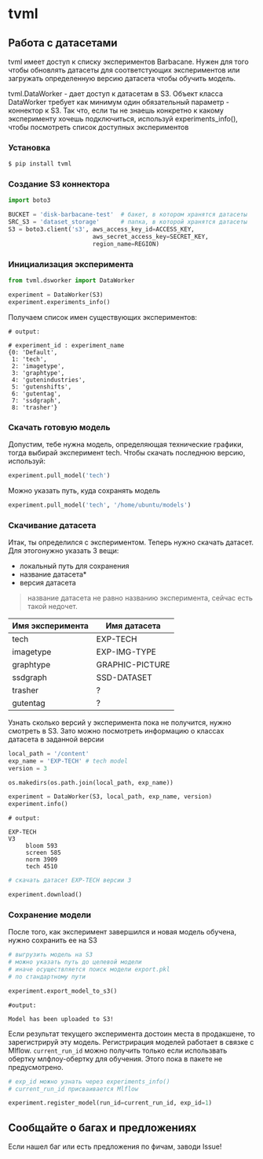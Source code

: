 # tvml

## **Работа с датасетами**

tvml имеет доступ к списку экспериментов Barbacane. 
Нужен для того чтобы обновлять датасеты для соответстующих экспериментов или загружать определенную версию датасета чтобы обучить модель. 


tvml.DataWorker - дает доступ к датасетам в S3. 
Объект класса DataWorker требует как минимум один обязательный параметр - коннектор к S3. Так что, если ты не знаешь конкретно к какому эксперименту хочешь подключиться, используй experiments_info(), чтобы посмотреть список доступных экспериментов


### Установка  
```sh
$ pip install tvml
```

### Создание S3 коннектора
```python
import boto3

BUCKET = 'disk-barbacane-test'  # бакет, в котором хранятся датасеты
SRC_S3 = 'dataset_storage'      # папка, в которой хранятся датасеты
S3 = boto3.client('s3', aws_access_key_id=ACCESS_KEY, 
                        aws_secret_access_key=SECRET_KEY, 
                        region_name=REGION)
```

### Инициализация эксперимента
```python
from tvml.dsworker import DataWorker

experiment = DataWorker(S3)
experiment.experiments_info()
```
Получаем список имен существующих экспериментов:

```text
# output:

# experiment_id : experiment_name
{0: 'Default',
 1: 'tech',
 2: 'imagetype',
 3: 'graphtype',
 4: 'gutenindustries',
 5: 'gutenshifts',
 6: 'gutentag',
 7: 'ssdgraph',
 8: 'trasher'}
```

### Скачать готовую модель
Допустим, тебе нужна модель, определяющая технические графики, тогда выбирай эксперимент tech. Чтобы скачать последнюю версию, используй:
```python
experiment.pull_model('tech')
```
Можно указать путь, куда сохранять модель

```python
experiment.pull_model('tech', '/home/ubuntu/models')
```

### Скачивание датасета
Итак, ты определился с экспериментом. Теперь нужно скачать датасет. Для этогонужно указать 3 вещи:
- локальный путь для сохранения
- название датасета*
- версия датасета
> название датасета не равно названию эксперимента, сейчас есть такой недочет.

|Имя эксперимента|Имя датасета|
| ------ | ------ |
|tech|EXP-TECH|
|imagetype|EXP-IMG-TYPE|
|graphtype|GRAPHIC-PICTURE|
|ssdgraph|SSD-DATASET|
|trasher|?|
|gutentag|?|

Узнать сколько версий у эксперимента пока не получится, нужно смотреть в S3. Зато можно посмотреть информацию о классах датасета в заданной версии

```python
local_path = '/content'
exp_name = 'EXP-TECH' # tech model
version = 3 

os.makedirs(os.path.join(local_path, exp_name))

experiment = DataWorker(S3, local_path, exp_name, version)
experiment.info()
```

```text
# output:

EXP-TECH
V3
	 bloom 593
	 screen 585
	 norm 3909
	 tech 4510
```
```python
# скачать датасет EXP-TECH версии 3

experiment.download()
```

### Сохранение модели
После того, как эксперимент завершился и новая модель обучена, нужно сохранить ее на S3
```python
# выгрузить модель на S3
# можно указать путь до целевой модели
# иначе осуществляется поиск модели export.pkl 
# по стандартному пути

experiment.export_model_to_s3()
```
```text
#output:

Model has been uploaded to S3!
```

Если результат текущего эксперимента достоин места в продакшене, то зарегистрируй эту модель.
Регистрирация моделей работает в связке с Mlflow. 
```current_run_id``` можно получить только если использвать обертку млфлоу-обертку для обучения. Этого пока в пакете не предусмотрено.

```python
# exp_id можно узнать через experiments_info()
# current_run_id присваивается Mlflow

experiment.register_model(run_id=current_run_id, exp_id=1)
```

## Сообщайте о багах и предложениях
Если нашел баг или есть предложения по фичам, заводи Issue!
